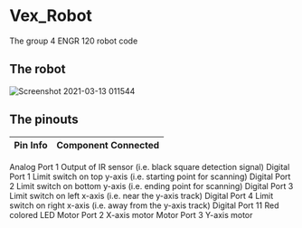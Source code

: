 # Vex_Robot
The group 4 ENGR 120 robot code

## The robot
![Screenshot 2021-03-13 011544](https://user-images.githubusercontent.com/54737724/111025725-e54a8300-839a-11eb-8592-02ba0c3b7af1.png)

## The pinouts
|Pin Info|Component Connected|
|-|-|

Analog Port 1 Output of IR sensor (i.e. black square
detection signal)
Digital Port 1 Limit switch on top y-axis (i.e. starting point
for scanning)
Digital Port 2 Limit switch on bottom y-axis (i.e. ending
point for scanning)
Digital Port 3 Limit switch on left x-axis (i.e. near the y-axis
track)
Digital Port 4 Limit switch on right x-axis (i.e. away from
the y-axis track)
Digital Port 11 Red colored LED
Motor Port 2 X-axis motor
Motor Port 3 Y-axis motor
